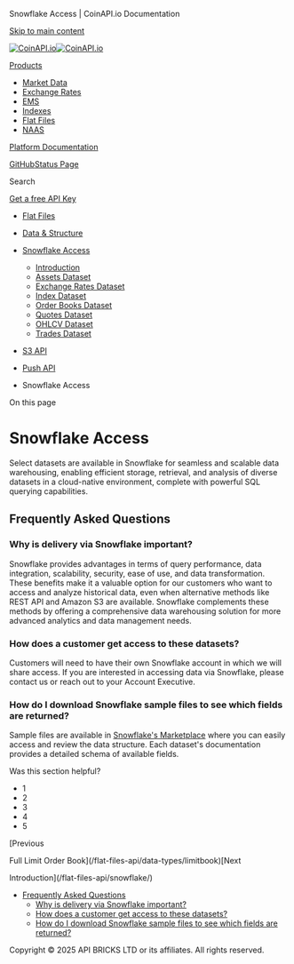 Snowflake Access | CoinAPI.io Documentation




[Skip to main content](#__docusaurus_skipToContent_fallback)

[![CoinAPI.io](/img/logo.svg)![CoinAPI.io](/img/logo.svg)](https://www.coinapi.io)

[Products](/flat-files-api/snowflake/)

* [Market Data](/market-data/)
* [Exchange Rates](/exchange-rates-api/)
* [EMS](/ems-api/)
* [Indexes](/indexes-api/)
* [Flat Files](/flat-files-api/)
* [NAAS](/naas-api/)

[Platform Documentation](/general/authentication)

[GitHub](https://github.com/api-bricks/api-bricks-sdk)[Status Page](https://status.coinapi.io)

Search

[Get a free API Key](https://console.coinapi.io/?link=/apikeys/create)

* [Flat Files](/flat-files-api/)
* [Data & Structure](/flat-files-api/data-types/)
* [Snowflake Access](/flat-files-api/snowflake/)

  + [Introduction](/flat-files-api/snowflake/)
  + [Assets Dataset](/flat-files-api/snowflake/assets)
  + [Exchange Rates Dataset](/flat-files-api/snowflake/exchange-rates)
  + [Index Dataset](/flat-files-api/snowflake/index-data)
  + [Order Books Dataset](/flat-files-api/snowflake/orderbooks)
  + [Quotes Dataset](/flat-files-api/snowflake/quotes)
  + [OHLCV Dataset](/flat-files-api/snowflake/ohlcv)
  + [Trades Dataset](/flat-files-api/snowflake/trades)
* [S3 API](/flat-files-api/s3-api/)
* [Push API](/flat-files-api/rest-api/push-api)

* Snowflake Access

On this page

Snowflake Access
================

Select datasets are available in Snowflake for seamless and scalable data warehousing, enabling efficient storage, retrieval, and analysis of diverse datasets in a cloud-native environment, complete with powerful SQL querying capabilities.

Frequently Asked Questions[​](/flat-files-api/snowflake/#frequently-asked-questions "Direct link to Frequently Asked Questions")
--------------------------------------------------------------------------------------------------------------------------------

### Why is delivery via Snowflake important?[​](/flat-files-api/snowflake/#why-is-delivery-via-snowflake-important "Direct link to Why is delivery via Snowflake important?")

Snowflake provides advantages in terms of query performance, data integration, scalability, security, ease of use, and data transformation. These benefits make it a valuable option for our customers who want to access and analyze historical data, even when alternative methods like REST API and Amazon S3 are available. Snowflake complements these methods by offering a comprehensive data warehousing solution for more advanced analytics and data management needs.

### How does a customer get access to these datasets?[​](/flat-files-api/snowflake/#how-does-a-customer-get-access-to-these-datasets "Direct link to How does a customer get access to these datasets?")

Customers will need to have their own Snowflake account in which we will share access. If you are interested in accessing data via Snowflake, please contact us or reach out to your Account Executive.

### How do I download Snowflake sample files to see which fields are returned?[​](/flat-files-api/snowflake/#how-do-i-download-snowflake-sample-files-to-see-which-fields-are-returned "Direct link to How do I download Snowflake sample files to see which fields are returned?")

Sample files are available in [Snowflake's Marketplace](https://app.snowflake.com/marketplace/providers/GZSYZR8QYH/CoinAPI) where you can easily access and review the data structure. Each dataset's documentation provides a detailed schema of available fields.

Was this section helpful?

* 1
* 2
* 3
* 4
* 5

[Previous

Full Limit Order Book](/flat-files-api/data-types/limitbook)[Next

Introduction](/flat-files-api/snowflake/)

* [Frequently Asked Questions](/flat-files-api/snowflake/#frequently-asked-questions)
  + [Why is delivery via Snowflake important?](/flat-files-api/snowflake/#why-is-delivery-via-snowflake-important)
  + [How does a customer get access to these datasets?](/flat-files-api/snowflake/#how-does-a-customer-get-access-to-these-datasets)
  + [How do I download Snowflake sample files to see which fields are returned?](/flat-files-api/snowflake/#how-do-i-download-snowflake-sample-files-to-see-which-fields-are-returned)

Copyright © 2025 API BRICKS LTD or its affiliates. All rights reserved.